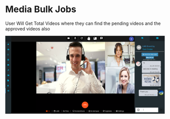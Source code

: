 # Media Bulk Jobs

User Will Get Total Videos where they can find the pending videos and the approved videos also

![](../../.gitbook/assets/image%20%28188%29.png)

